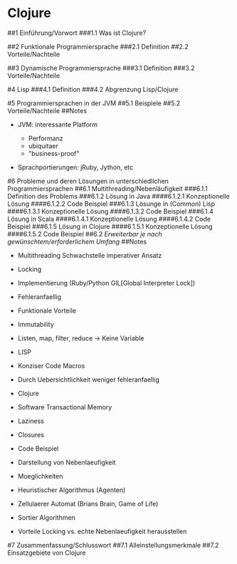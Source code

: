 # Clojure

##1 Einführung/Vorwort
###1.1 Was ist Clojure?


##2 Funktionale Programmiersprache
###2.1 Definition
##2.2 Vorteile/Nachteile

##3 Dynamische Programmiersprache
###3.1 Definition
###3.2 Vorteile/Nachteile

#4 Lisp
###4.1 Definition
###4.2 Abgrenzung Lisp/Clojure

#5 Programmiersprachen in der JVM
##5.1 Beispiele
##5.2 Vorteile/Nachteile
##Notes
* JVM: interessante Platform
  * Performanz
  * ubiquitaer
  * "business-proof"

* Sprachportierungen: jRuby, Jython, etc

#6 Probleme und deren Lösungen in unterschiedlichen Programmiersprachen
##6.1 Multithreading/Nebenläufigkeit
###6.1.1 Definition des Problems
###6.1.2 Lösung in Java
####6.1.2.1 Konzeptionelle Lösung
####6.1.2.2 Code Beispiel
###6.1.3 Lösunge in (Common) Lisp
####6.1.3.1 Konzeptionelle Lösung
####6.1.3.2 Code Beispiel
###6.1.4 Lösung in Scala
####6.1.4.1 Konzeptionelle Lösung
####6.1.4.2 Code Beispiel
###6.1.5 Lösung in Clojure
####6.1.5.1 Konzeptionelle Lösung
####6.1.5.2 Code Beispiel
##6.2 *Erweiterbar je nach gewünschtem/erforderlichem  Umfang*
##Notes

* Multithreading Schwachstelle imperativer Ansatz
 * Locking
 * Implementierung (Ruby/Python GIL[Global Interpreter Lock])
 * Fehleranfaellig

* Funktionale Vorteile
 * Immutability
 * Listen, map, filter, reduce -> Keine Variable

* LISP
 * Konziser Code Macros
  * Durch Uebersichtlichkeit weniger fehleranfaellig

* Clojure
 * Software Transactional Memory
 * Laziness
 * Closures


* Code Beispiel
 * Darstellung von Nebenlaeufigkeit
 * Moeglichkeiten
  * Heuristischer Algorithmus (Agenten)
  * Zellulaerer Automat (Brians Brain, Game of Life)
  * Sortier Algorithmen
 * Vorteile Locking vs. echte Nebenlaeufigkeit herausstellen


#7 Zusammenfassung/Schlusswort
##7.1 Alleinstellungsmerkmale
##7.2 Einsatzgebiete von Clojure
